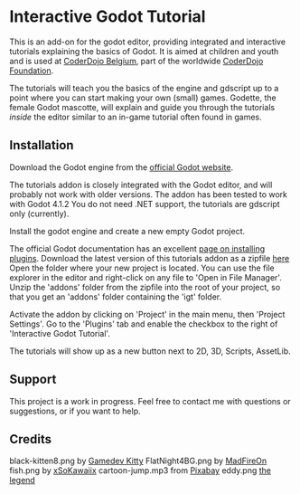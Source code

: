 # Interactive Godot Tutorial

This is an add-on for the godot editor, providing integrated and interactive tutorials explaining the basics of Godot.
It is aimed at children and youth and is used at [CoderDojo Belgium](https://coderdojobelgium.be/nl/), part of the worldwide [CoderDojo Foundation](https://coderdojo.com/en).

The tutorials will teach you the basics of the engine and gdscript up to a point where you can start making your own (small) games.
Godette, the female Godot mascotte, will explain and guide you through the tutorials _inside_ the editor similar to an in-game tutorial often found in games.

## Installation
Download the Godot engine from the [official Godot website](https://godotengine.org/).

The tutorials addon is closely integrated with the Godot editor, and will probably not work with older versions.
The addon has been tested to work with Godot 4.1.2
You do not need .NET support, the tutorials are gdscript only (currently).

Install the godot engine and create a new empty Godot project.

The official Godot documentation has an excellent [page on installing plugins](https://docs.godotengine.org/en/stable/tutorials/plugins/editor/installing_plugins.html).
Download the latest version of this tutorials addon as a zipfile [here](https://github.com/bgie/igt/archive/refs/heads/main.zip)
Open the folder where your new project is located. You can use the file explorer in the editor and right-click on any file to 'Open in File Manager'.
Unzip the 'addons' folder from the zipfile into the root of your project, so that you get an 'addons' folder containing the 'igt' folder.

Activate the addon by clicking on 'Project' in the main menu, then 'Project Settings'. Go to the 'Plugins' tab and enable the checkbox to the right of 'Interactive Godot Tutorial'.

The tutorials will show up as a new button next to 2D, 3D, Scripts, AssetLib.

## Support
This project is a work in progress. 
Feel free to contact me with questions or suggestions, or if you want to help.

## Credits
black-kitten8.png by [Gamedev Kitty](https://gamedev-kitty.itch.io/8-cute-sleeping-kittens-sprites)
FlatNight4BG.png by [MadFireOn](https://swapnilrane24.itch.io/night-background-2)
fish.png by [xSoKawaiix](https://www.deviantart.com/xsokawaiix/art/Kawaii-Goldfish-159466678)
cartoon-jump.mp3 from [Pixabay](https://pixabay.com/sound-effects/?utm_source=link-attribution&utm_medium=referral&utm_campaign=music&utm_content=6462")
eddy.png [the legend](https://www.youtube.com/watch?v=Gvjf5xysJA0)
